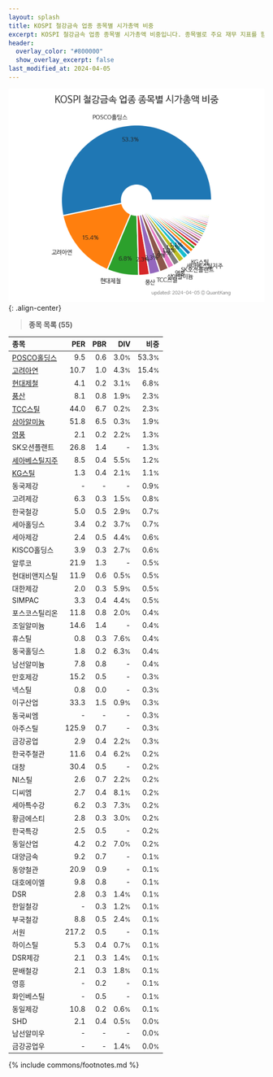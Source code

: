```yaml
---
layout: splash
title: KOSPI 철강금속 업종 종목별 시가총액 비중
excerpt: KOSPI 철강금속 업종 종목별 시가총액 비중입니다. 종목별로 주요 재무 지표를 함께 표시합니다.
header:
  overlay_color: "#800000"
  show_overlay_excerpt: false
last_modified_at: 2024-04-05
---
```



![KOSPI 철강금속 업종 종목별 시가총액 비중](/stats/sector/images/kospi_업종_철강금속_종목.png){: .align-center}


> **종목 목록 (55)**<a id="list"></a>

| **종목** | **PER** | **PBR** | **DIV** | **비중** |
| :------- | ------: | ------: | ------: | -------: |
| [POSCO홀딩스](/005490/) | 9.5 | 0.6 | 3.0<small>%</small> | 53.3<small>%</small> |
| [고려아연](/010130/) | 10.7 | 1.0 | 4.3<small>%</small> | 15.4<small>%</small> |
| [현대제철](/004020/) | 4.1 | 0.2 | 3.1<small>%</small> | 6.8<small>%</small> |
| [풍산](/103140/) | 8.1 | 0.8 | 1.9<small>%</small> | 2.3<small>%</small> |
| [TCC스틸](/002710/) | 44.0 | 6.7 | 0.2<small>%</small> | 2.3<small>%</small> |
| [삼아알미늄](/006110/) | 51.8 | 6.5 | 0.3<small>%</small> | 1.9<small>%</small> |
| [영풍](/000670/) | 2.1 | 0.2 | 2.2<small>%</small> | 1.3<small>%</small> |
| SK오션플랜트 | 26.8 | 1.4 | - | 1.3<small>%</small> |
| [세아베스틸지주](/001430/) | 8.5 | 0.4 | 5.5<small>%</small> | 1.2<small>%</small> |
| [KG스틸](/016380/) | 1.3 | 0.4 | 2.1<small>%</small> | 1.1<small>%</small> |
| 동국제강 | - | - | - | 0.9<small>%</small> |
| 고려제강 | 6.3 | 0.3 | 1.5<small>%</small> | 0.8<small>%</small> |
| 한국철강 | 5.0 | 0.5 | 2.9<small>%</small> | 0.7<small>%</small> |
| 세아홀딩스 | 3.4 | 0.2 | 3.7<small>%</small> | 0.7<small>%</small> |
| 세아제강 | 2.4 | 0.5 | 4.4<small>%</small> | 0.6<small>%</small> |
| KISCO홀딩스 | 3.9 | 0.3 | 2.7<small>%</small> | 0.6<small>%</small> |
| 알루코 | 21.9 | 1.3 | - | 0.5<small>%</small> |
| 현대비앤지스틸 | 11.9 | 0.6 | 0.5<small>%</small> | 0.5<small>%</small> |
| 대한제강 | 2.0 | 0.3 | 5.9<small>%</small> | 0.5<small>%</small> |
| SIMPAC | 3.3 | 0.4 | 4.4<small>%</small> | 0.5<small>%</small> |
| 포스코스틸리온 | 11.8 | 0.8 | 2.0<small>%</small> | 0.4<small>%</small> |
| 조일알미늄 | 14.6 | 1.4 | - | 0.4<small>%</small> |
| 휴스틸 | 0.8 | 0.3 | 7.6<small>%</small> | 0.4<small>%</small> |
| 동국홀딩스 | 1.8 | 0.2 | 6.3<small>%</small> | 0.4<small>%</small> |
| 남선알미늄 | 7.8 | 0.8 | - | 0.4<small>%</small> |
| 만호제강 | 15.2 | 0.5 | - | 0.3<small>%</small> |
| 넥스틸 | 0.8 | 0.0 | - | 0.3<small>%</small> |
| 이구산업 | 33.3 | 1.5 | 0.9<small>%</small> | 0.3<small>%</small> |
| 동국씨엠 | - | - | - | 0.3<small>%</small> |
| 아주스틸 | 125.9 | 0.7 | - | 0.3<small>%</small> |
| 금강공업 | 2.9 | 0.4 | 2.2<small>%</small> | 0.3<small>%</small> |
| 한국주철관 | 11.6 | 0.4 | 6.2<small>%</small> | 0.2<small>%</small> |
| 대창 | 30.4 | 0.5 | - | 0.2<small>%</small> |
| NI스틸 | 2.6 | 0.7 | 2.2<small>%</small> | 0.2<small>%</small> |
| 디씨엠 | 2.7 | 0.4 | 8.1<small>%</small> | 0.2<small>%</small> |
| 세아특수강 | 6.2 | 0.3 | 7.3<small>%</small> | 0.2<small>%</small> |
| 황금에스티 | 2.8 | 0.3 | 3.0<small>%</small> | 0.2<small>%</small> |
| 한국특강 | 2.5 | 0.5 | - | 0.2<small>%</small> |
| 동일산업 | 4.2 | 0.2 | 7.0<small>%</small> | 0.2<small>%</small> |
| 대양금속 | 9.2 | 0.7 | - | 0.1<small>%</small> |
| 동양철관 | 20.9 | 0.9 | - | 0.1<small>%</small> |
| 대호에이엘 | 9.8 | 0.8 | - | 0.1<small>%</small> |
| DSR | 2.8 | 0.3 | 1.4<small>%</small> | 0.1<small>%</small> |
| 한일철강 | - | 0.3 | 1.2<small>%</small> | 0.1<small>%</small> |
| 부국철강 | 8.8 | 0.5 | 2.4<small>%</small> | 0.1<small>%</small> |
| 서원 | 217.2 | 0.5 | - | 0.1<small>%</small> |
| 하이스틸 | 5.3 | 0.4 | 0.7<small>%</small> | 0.1<small>%</small> |
| DSR제강 | 2.1 | 0.3 | 1.4<small>%</small> | 0.1<small>%</small> |
| 문배철강 | 2.1 | 0.3 | 1.8<small>%</small> | 0.1<small>%</small> |
| 영흥 | - | 0.2 | - | 0.1<small>%</small> |
| 화인베스틸 | - | 0.5 | - | 0.1<small>%</small> |
| 동일제강 | 10.8 | 0.2 | 0.6<small>%</small> | 0.1<small>%</small> |
| SHD | 2.1 | 0.4 | 0.5<small>%</small> | 0.0<small>%</small> |
| 남선알미우 | - | - | - | 0.0<small>%</small> |
| 금강공업우 | - | - | 1.4<small>%</small> | 0.0<small>%</small> |

{% include commons/footnotes.md %}